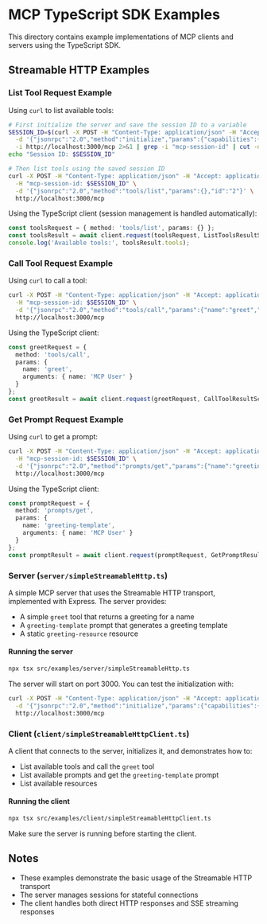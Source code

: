 # MCP TypeScript SDK Examples

This directory contains example implementations of MCP clients and servers using the TypeScript SDK.

## Streamable HTTP Examples

### List Tool Request Example

Using `curl` to list available tools:

```bash
# First initialize the server and save the session ID to a variable
SESSION_ID=$(curl -X POST -H "Content-Type: application/json" -H "Accept: application/json, text/event-stream" \
  -d '{"jsonrpc":"2.0","method":"initialize","params":{"capabilities":{}},"id":"1"}' \
  -i http://localhost:3000/mcp 2>&1 | grep -i "mcp-session-id" | cut -d' ' -f2 | tr -d '\r')
echo "Session ID: $SESSION_ID"

# Then list tools using the saved session ID 
curl -X POST -H "Content-Type: application/json" -H "Accept: application/json, text/event-stream" \
  -H "mcp-session-id: $SESSION_ID" \
  -d '{"jsonrpc":"2.0","method":"tools/list","params":{},"id":"2"}' \
  http://localhost:3000/mcp
```

Using the TypeScript client (session management is handled automatically):

```typescript
const toolsRequest = { method: 'tools/list', params: {} };
const toolsResult = await client.request(toolsRequest, ListToolsResultSchema);
console.log('Available tools:', toolsResult.tools);
```

### Call Tool Request Example

Using `curl` to call a tool:

```bash
curl -X POST -H "Content-Type: application/json" -H "Accept: application/json, text/event-stream" \
  -H "mcp-session-id: $SESSION_ID" \
  -d '{"jsonrpc":"2.0","method":"tools/call","params":{"name":"greet","arguments":{"name":"User"}},"id":"3"}' \
  http://localhost:3000/mcp
```

Using the TypeScript client:

```typescript
const greetRequest = {
  method: 'tools/call',
  params: {
    name: 'greet',
    arguments: { name: 'MCP User' }
  }
};
const greetResult = await client.request(greetRequest, CallToolResultSchema);
```

### Get Prompt Request Example

Using `curl` to get a prompt:

```bash
curl -X POST -H "Content-Type: application/json" -H "Accept: application/json, text/event-stream" \
  -H "mcp-session-id: $SESSION_ID" \
  -d '{"jsonrpc":"2.0","method":"prompts/get","params":{"name":"greeting-template","arguments":{"name":"User"}},"id":"4"}' \
  http://localhost:3000/mcp
```

Using the TypeScript client:

```typescript
const promptRequest = {
  method: 'prompts/get',
  params: {
    name: 'greeting-template',
    arguments: { name: 'MCP User' }
  }
};
const promptResult = await client.request(promptRequest, GetPromptResultSchema);
```

### Server (`server/simpleStreamableHttp.ts`)

A simple MCP server that uses the Streamable HTTP transport, implemented with Express. The server provides:

- A simple `greet` tool that returns a greeting for a name
- A `greeting-template` prompt that generates a greeting template
- A static `greeting-resource` resource

#### Running the server

```bash
npx tsx src/examples/server/simpleStreamableHttp.ts
```

The server will start on port 3000. You can test the initialization with:

```bash
curl -X POST -H "Content-Type: application/json" -H "Accept: application/json, text/event-stream" \
  -d '{"jsonrpc":"2.0","method":"initialize","params":{"capabilities":{}},"id":"1"}' \
  http://localhost:3000/mcp
```

### Client (`client/simpleStreamableHttpClient.ts`)

A client that connects to the server, initializes it, and demonstrates how to:

- List available tools and call the `greet` tool
- List available prompts and get the `greeting-template` prompt
- List available resources

#### Running the client

```bash
npx tsx src/examples/client/simpleStreamableHttpClient.ts
```

Make sure the server is running before starting the client.

## Notes

- These examples demonstrate the basic usage of the Streamable HTTP transport
- The server manages sessions for stateful connections
- The client handles both direct HTTP responses and SSE streaming responses